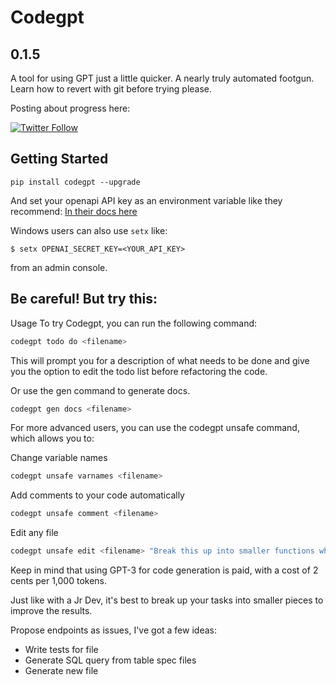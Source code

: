 # Codegpt

## 0.1.5

A tool for using GPT just a little quicker. A nearly truly automated footgun. Learn how to revert with git before trying please.

Posting about progress here:

[![Twitter Follow](https://img.shields.io/twitter/follow/_JohnPartee?style=social)](https://twitter.com/_JohnPartee)

## Getting Started

`pip install codegpt --upgrade`

And set your openapi API key as an environment variable like they recommend:
[In their docs here](https://help.openai.com/en/articles/5112595-best-practices-for-api-key-safety)

Windows users can also use `setx` like:

`$ setx OPENAI_SECRET_KEY=<YOUR_API_KEY>`

from an admin console.

## Be careful! But try this:

Usage
To try Codegpt, you can run the following command:

```bash
codegpt todo do <filename>
```

This will prompt you for a description of what needs to be done and give you the option to edit the todo list before refactoring the code.

Or use the gen command to generate docs.

```bash
codegpt gen docs <filename>
```

For more advanced users, you can use the codegpt unsafe command, which allows you to:

Change variable names

```bash
codegpt unsafe varnames <filename>
```

Add comments to your code automatically

```bash
codegpt unsafe comment <filename>
```

Edit any file

```bash
codegpt unsafe edit <filename> "Break this up into smaller functions where you can. Add google style docstrings. Feel free to rewrite any code doesn't make sense."
```

Keep in mind that using GPT-3 for code generation is paid, with a cost of 2 cents per 1,000 tokens.

Just like with a Jr Dev, it's best to break up your tasks into smaller pieces to improve the results.

Propose endpoints as issues, I've got a few ideas:

- Write tests for file
- Generate SQL query from table spec files
- Generate new file
